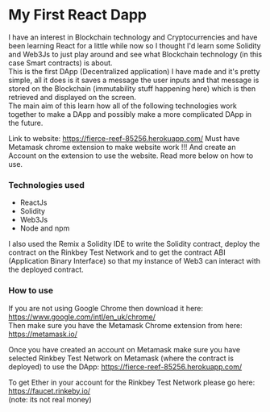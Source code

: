# My First React Dapp

I have an interest in Blockchain technology and Cryptocurrencies and have been learning React for a little while now so I thought I'd learn some Solidity and Web3Js to just play around and see what Blockchain technology (in this case Smart contracts) is about.<br/>This is the first DApp (Decentralized application) I have made and it's pretty simple, all it does is it saves a message the user inputs and that message is stored on the Blockchain (immutability stuff happening here) which is then retrieved and displayed on the screen.<br/>The main aim of this learn how all of the following technologies work together to make a DApp and possibly make a more complicated DApp in the future.

Link to website: https://fierce-reef-85256.herokuapp.com/ Must have Metamask chrome extension to make website work !!!
And create an Account on the extension to use the website. Read more below on how to use.

### Technologies used

* ReactJs
* Solidity
* Web3Js
* Node and npm

I also used the Remix a Solidity IDE to write the Solidity contract, deploy the contract on the Rinkbey Test Network and to get the contract ABI (Application Binary Interface) so that my instance of Web3 can interact with the deployed contract.

### How to use

If you are not using Google Chrome then download it here: https://www.google.com/intl/en_uk/chrome/  
Then make sure you have the Metamask Chrome extension from here: https://metamask.io/  

Once you have created an account on Metamask make sure you have selected Rinkbey Test Network on Metamask (where the contract is deployed) to use the DApp: https://fierce-reef-85256.herokuapp.com/  

To get Ether in your account for the Rinkbey Test Network please go here: https://faucet.rinkeby.io/  
(note: its not real money)
